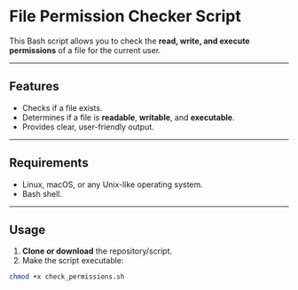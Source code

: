# File Permission Checker Script

This Bash script allows you to check the **read, write, and execute permissions** of a file for the current user.

---

## Features

- Checks if a file exists.
- Determines if a file is **readable**, **writable**, and **executable**.
- Provides clear, user-friendly output.

---

## Requirements

- Linux, macOS, or any Unix-like operating system.
- Bash shell.

---

## Usage

1. **Clone or download** the repository/script.
2. Make the script executable:

```bash
chmod +x check_permissions.sh
